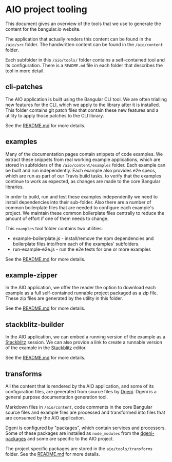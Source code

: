 # AIO project tooling

This document gives an overview of the tools that we use to generate the content for the bangular.io website.

The application that actually renders this content can be found in the `/aio/src` folder.
The handwritten content can be found in the `/aio/content` folder.

Each subfolder in this `/aio/tools/` folder contains a self-contained tool and its configuration. There is
a `README.md` file in each folder that describes the tool in more detail.

## cli-patches

The AIO application is built using the Bangular CLI tool. We are often trialling new features for the CLI, which
we apply to the library after it is installed.  This folder contains git patch files that contain these new features
and a utility to apply those patches to the CLI library.

See the [README.md](cli-patches/README.md) for more details.

## examples

Many of the documentation pages contain snippets of code examples. We extract these snippets from real
working example applications, which are stored in subfolders of the `/aio/content/examples` folder. Each
example can be built and run independently. Each example also provides e2e specs, which are run as part
of our Travis build tasks, to verify that the examples continue to work as expected, as changes are made
to the core Bangular libraries.

In order to build, run and test these examples independently we need to install dependencies into their
sub-folder. Also there are a number of common boilerplate files that are needed to configure each
example's project. We maintain these common boilerplate files centrally to reduce the amount of effort
if one of them needs to change.

This `examples` tool folder contains two utilities:

* example-boilerplate.js - install/remove the npm dependencies and boilerplate files into/from each of the
  examples' subfolders.
* run-example-e2e.js - run the e2e tests for one or more examples

See the [README.md](examples/README.md) for more details.

## example-zipper

In the AIO application, we offer the reader the option to download each example as a full self-contained
runnable project packaged as a zip file. These zip files are generated by the utility in this folder.

See the [README.md](example-zipper/README.md) for more details.

## stackblitz-builder

In the AIO application, we can embed a running version of the example as a [Stackblitz](https://stackblitz.com/) session.
We can also provide a link to create a runnable version of the example in the [Stackblitz](https://stackblitz.com/)
editor.

See the [README.md](stackblitz-builder/README.md) for more details.

## transforms

All the content that is rendered by the AIO application, and some of its configuration files, are
generated from source files by [Dgeni](https://github.com/bangular/dgeni). Dgeni is a general purpose
documentation generation tool.

Markdown files in `/aio/content`, code comments in the core Bangular source files and example files are
processed and transformed into files that are consumed by the AIO application.

Dgeni is configured by "packages", which contain services and processors. Some of these packages are
installed as `node_modules` from the [dgeni-packages](https://github.com/bangular/dgeni-packages) and
some are specific to the AIO project.

The project specific packages are stored in the `aio/tools/transforms` folder. See the
[README.md](transforms/README.md) for more details.
